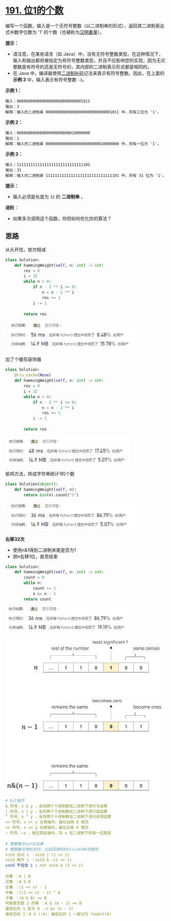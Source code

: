 

# [191. 位1的个数](https://leetcode-cn.com/problems/number-of-1-bits/)

编写一个函数，输入是一个无符号整数（以二进制串的形式），返回其二进制表达式中数字位数为 '1' 的个数（也被称为[汉明重量](https://baike.baidu.com/item/汉明重量)）。

 

**提示：**

- 请注意，在某些语言（如 Java）中，没有无符号整数类型。在这种情况下，输入和输出都将被指定为有符号整数类型，并且不应影响您的实现，因为无论整数是有符号的还是无符号的，其内部的二进制表示形式都是相同的。
- 在 Java 中，编译器使用[二进制补码](https://baike.baidu.com/item/二进制补码/5295284)记法来表示有符号整数。因此，在上面的 **示例 3** 中，输入表示有符号整数 `-3`。

 

**示例 1：**

```
输入：00000000000000000000000000001011
输出：3
解释：输入的二进制串 00000000000000000000000000001011 中，共有三位为 '1'。
```

**示例 2：**

```
输入：00000000000000000000000010000000
输出：1
解释：输入的二进制串 00000000000000000000000010000000 中，共有一位为 '1'。
```

**示例 3：**

```
输入：11111111111111111111111111111101
输出：31
解释：输入的二进制串 11111111111111111111111111111101 中，共有 31 位为 '1'。
```

 

**提示：**

- 输入必须是长度为 `32` 的 **二进制串** 。



 

**进阶**：

- 如果多次调用这个函数，你将如何优化你的算法？

## 思路

从头开找，依次相减

```python
class Solution:
    def hammingWeight(self, n: int) -> int:
        res = 0
        i = 32
        while n > 0:
            if n - 2 ** i >= 0:
                n = n - 2 ** i
                res += 1
            i -= 1

        return res
```

![image-20210322112925822](../img/image-20210322112925822.png)

加了个缓存装饰器

```python
class Solution:
    @lru_cache(None)
    def hammingWeight(self, n: int) -> int:
        res = 0
        i = 32
        while n > 0:
            if n - 2 ** i >= 0:
                n = n - 2 ** i
                res += 1
            i -= 1

        return res
```

![image-20210322114435934](../img/image-20210322114435934.png)

偷鸡方法，转成字符串统计1的个数

```python
class Solution(object):
    def hammingWeight(self, n):
        return bin(n).count("1")
```

![image-20210322114713163](../img/image-20210322114713163.png)

**右移32次**

- 使用n&1得到二进制末尾是否为1
- 把n右移1位，直至结束

```python
class Solution:
    def hammingWeight(self, n: int) -> int:
        count = 0
        while n:
            count += 1
            n &= n - 1
        return count
```

![image-20210322115046674](../img/image-20210322115046674.png)

![image.png](../img/1616376938-RVlYBN-image.png)



```yaml
# bit操作
& 符号，x & y ，会将两个十进制数在二进制下进行与运算
| 符号，x | y ，会将两个十进制数在二进制下进行或运算
^ 符号，x ^ y ，会将两个十进制数在二进制下进行异或运算
<< 符号，x << y 左移操作，最右边用 0 填充
>> 符号，x >> y 右移操作，最左边用 0 填充
~ 符号，~x ，按位取反操作，将 x 在二进制下的每一位取反

# 整数集合set位运算
# 整数集合做标志时，比如回溯时的visited标志数组
vstd 访问 i ：vstd | (1 << i)
vstd 离开 i ：vstd & ~(1 << i)
vstd 不包含 i : not vstd & (1 << i)

并集 ：A | B
交集 ：A & B
全集 ：(1 << n) - 1
补集 ：((1 << n) - 1) ^ A
子集 ：(A & B) == B
判断是否是 2 的幂 ：A & (A - 1) == 0
最低位的 1 变为 0 ：n &= (n - 1)
最低位的 1：A & (-A)，最低位的 1 一般记为 lowbit(A)
```